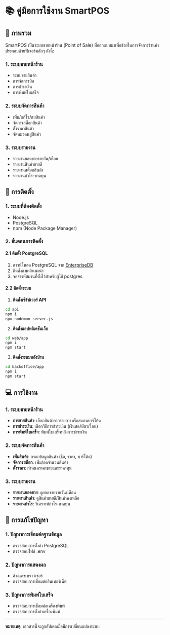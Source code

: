# 📚 คู่มือการใช้งาน SmartPOS

## 🎯 ภาพรวม
SmartPOS เป็นระบบขายหน้าร้าน (Point of Sale) ที่ออกแบบมาเพื่อช่วยในการจัดการร้านค้า ประกอบด้วยฟีเจอร์หลักๆ ดังนี้:

### 1. ระบบขายหน้าร้าน
- ระบบขายสินค้า
- การจัดการบิล
- การชำระเงิน
- การพิมพ์ใบเสร็จ

### 2. ระบบจัดการสินค้า
- เพิ่ม/แก้ไข/ลบสินค้า
- จัดการสต็อกสินค้า
- ตั้งราคาสินค้า
- จัดหมวดหมู่สินค้า

### 3. ระบบรายงาน
- รายงานยอดขายรายวัน/เดือน
- รายงานสินค้าขายดี
- รายงานสต็อกสินค้า
- รายงานกำไร-ขาดทุน

## 🚀 การติดตั้ง

### 1. ระบบที่ต้องติดตั้ง
- Node.js
- PostgreSQL
- npm (Node Package Manager)

### 2. ขั้นตอนการติดตั้ง

#### 2.1 ติดตั้ง PostgreSQL
1. ดาวน์โหลด PostgreSQL จาก [EnterpriseDB](https://www.enterprisedb.com/downloads/postgres-postgresql-downloads)
2. ติดตั้งตามคำแนะนำ
3. จดจำรหัสผ่านที่ตั้งไว้สำหรับผู้ใช้ postgres

#### 2.2 ติดตั้งระบบ
1. **ติดตั้งเซิร์ฟเวอร์ API**
```bash
cd api
npm i
npx nodemon server.js
```

2. **ติดตั้งแอปพลิเคชันเว็บ**
```bash
cd web/app
npm i
npm start
```

3. **ติดตั้งระบบหลังบ้าน**
```bash
cd backoffice/app
npm i
npm start
```

## 💻 การใช้งาน

### 1. ระบบขายหน้าร้าน
- **การขายสินค้า**: เลือกสินค้าจากรายการหรือสแกนบาร์โค้ด
- **การชำระเงิน**: เลือกวิธีการชำระเงิน (เงินสด/บัตร/โอน)
- **การพิมพ์ใบเสร็จ**: พิมพ์ใบเสร็จหลังการชำระเงิน

### 2. ระบบจัดการสินค้า
- **เพิ่มสินค้า**: กรอกข้อมูลสินค้า (ชื่อ, ราคา, บาร์โค้ด)
- **จัดการสต็อก**: เพิ่ม/ลดจำนวนสินค้า
- **ตั้งราคา**: กำหนดราคาขายและราคาทุน

### 3. ระบบรายงาน
- **รายงานยอดขาย**: ดูยอดขายรายวัน/เดือน
- **รายงานสินค้า**: ดูสินค้าขายดี/สินค้าคงเหลือ
- **รายงานกำไร**: วิเคราะห์กำไร-ขาดทุน

## 🔧 การแก้ไขปัญหา

### 1. ปัญหาการเชื่อมต่อฐานข้อมูล
- ตรวจสอบการตั้งค่า PostgreSQL
- ตรวจสอบไฟล์ .env

### 2. ปัญหาการแสดงผล
- ล้างแคชเบราว์เซอร์
- ตรวจสอบการเชื่อมต่ออินเทอร์เน็ต

### 3. ปัญหาการพิมพ์ใบเสร็จ
- ตรวจสอบการเชื่อมต่อเครื่องพิมพ์
- ตรวจสอบการตั้งค่าเครื่องพิมพ์


---

**หมายเหตุ**: เอกสารนี้จะถูกอัปเดตเมื่อมีการเปลี่ยนแปลงระบบ
